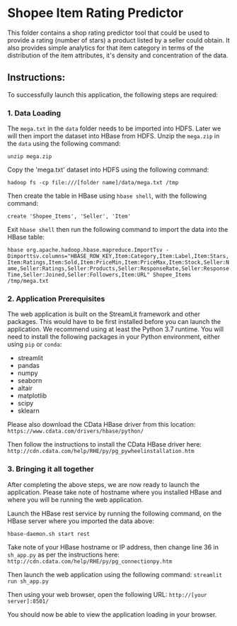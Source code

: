 # Shopee Item Rating Predictor

This folder contains a shop rating predictor tool that could be used to provide a rating (number of stars) a product listed by a seller could obtain. It also provides simple analytics for that item category in terms of the distribution of the item attributes, it's density and concentration of the data.

## Instructions:

To successfully launch this application, the following steps are required:

### 1. Data Loading
The `mega.txt` in the `data` folder needs to be imported into HDFS. Later we will then import the dataset into HBase from HDFS. Unzip the `mega.zip` in the `data` using the following command:

`unzip mega.zip`

Copy the 'mega.txt' dataset into HDFS using the following command:

`hadoop fs -cp file:///[folder name]/data/mega.txt /tmp`

Then create the table in HBase using `hbase shell`, with the following command:

`create 'Shopee_Items', 'Seller', 'Item'`

Exit `hbase shell` then run the following command to import the data into the HBase table:

`hbase org.apache.hadoop.hbase.mapreduce.ImportTsv -Dimporttsv.columns="HBASE_ROW_KEY,Item:Category,Item:Label,Item:Stars,Item:Ratings,Item:Sold,Item:PriceMin,Item:PriceMax,Item:Stock,Seller:Name,Seller:Ratings,Seller:Products,Seller:ResponseRate,Seller:ResponseTime,Seller:Joined,Seller:Followers,Item:URL" Shopee_Items /tmp/mega.txt`

### 2. Application Prerequisites

The web application is built on the StreamLit framework and other packages. This would have to be first installed before you can launch the application. We recommend using at least the Python 3.7 runtime. You will need to install the following packages in your Python environment, either using `pip` or `conda`:

- streamlit
- pandas
- numpy
- seaborn
- altair
- matplotlib
- scipy
- sklearn

Please also download the CData HBase driver from this location:
`https://www.cdata.com/drivers/hbase/python/`

Then follow the instructions to install the CData HBase driver here:
`http://cdn.cdata.com/help/RHE/py/pg_pywheelinstallation.htm`

### 3. Bringing it all together

After completing the above steps, we are now ready to launch the application. Please take note of hostname where you installed HBase and where you will be running the web application.

Launch the HBase rest service by running the following command, on the HBase server where you imported the data above:

`hbase-daemon.sh start rest`

Take note of your HBase hostname or IP address, then change line 36 in `sh_app.py` as per the instructions here:
`http://cdn.cdata.com/help/RHE/py/pg_connectionpy.htm`

Then launch the web application using the following command:
`streamlit run sh_app.py`

Then using your web browser, open the following URL:
`http://[your server]:8501/`

You should now be able to view the application loading in your browser.
